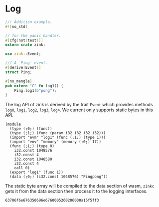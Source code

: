 # Log

```rust
//! Addition example.
#![no_std]

// for the panic handler.
#[cfg(not(test))]
extern crate zink;

use zink::Event;

/// A `Ping` event.
#[derive(Event)]
struct Ping;

#[no_mangle]
pub extern "C" fn log1() {
    Ping.log1(b"pong");
}
```

The log API of zink is derived by the trait `Event` which provides methods
`log0`, `log1`, `log2`, `log3`, `log4`. We current only supports static
bytes in this API.

```wasm
(module
  (type (;0;) (func))
  (type (;1;) (func (param i32 i32 i32 i32)))
  (import "evm" "log1" (func (;1;) (type 1)))
  (import "env" "memory" (memory (;0;) 17))
  (func (;1;) (type 0)
    i32.const 1048576
    i32.const 4
    i32.const 1048580
    i32.const 4
    call 0)
  (export "log1" (func 1))
  (data (;0;) (i32.const 1048576) "Pingpong"))
```

The static byte array will be compiled to the data section of wasm, `zinkc`
gets it from the data section then process it to the logging interfaces.

```
63706f6e676350696e6760005260206000a15f5ff3
```
